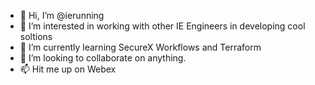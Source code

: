 - 👋 Hi, I’m @ierunning
- 👀 I’m interested in working with other IE Engineers in developing cool soltions
- 🌱 I’m currently learning SecureX Workflows and Terraform
- 💞️ I’m looking to collaborate on anything.
- 📫 Hit me up on Webex 

<!---
ierunning/ierunning is a ✨ special ✨ repository because its `README.md` (this file) appears on your GitHub profile.
You can click the Preview link to take a look at your changes.
--->
